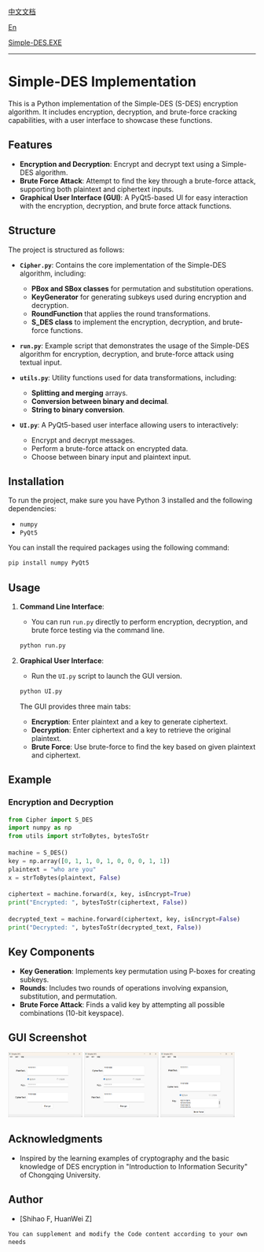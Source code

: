  [中文文档](./中文文档.md)

 [En](./README.md)

 [Simple-DES.EXE](https://onedrive.live.com/?id=98A24B1640A6D498%21s7735fc4cec774cde916f0e68e8baa19b&cid=98A24B1640A6D498)

---

# Simple-DES Implementation

This is a Python implementation of the Simple-DES (S-DES) encryption algorithm. It includes encryption, decryption, and brute-force cracking capabilities, with a user interface to showcase these functions.

## Features

- **Encryption and Decryption**: Encrypt and decrypt text using a Simple-DES algorithm.
- **Brute Force Attack**: Attempt to find the key through a brute-force attack, supporting both plaintext and ciphertext inputs.
- **Graphical User Interface (GUI)**: A PyQt5-based UI for easy interaction with the encryption, decryption, and brute force attack functions.

## Structure

The project is structured as follows:

- **`Cipher.py`**: Contains the core implementation of the Simple-DES algorithm, including:
  - **PBox and SBox classes** for permutation and substitution operations.
  - **KeyGenerator** for generating subkeys used during encryption and decryption.
  - **RoundFunction** that applies the round transformations.
  - **S_DES class** to implement the encryption, decryption, and brute-force functions.

- **`run.py`**: Example script that demonstrates the usage of the Simple-DES algorithm for encryption, decryption, and brute-force attack using textual input.

- **`utils.py`**: Utility functions used for data transformations, including:
  - **Splitting and merging** arrays.
  - **Conversion between binary and decimal**.
  - **String to binary conversion**.

- **`UI.py`**: A PyQt5-based user interface allowing users to interactively:
  - Encrypt and decrypt messages.
  - Perform a brute-force attack on encrypted data.
  - Choose between binary input and plaintext input.

## Installation

To run the project, make sure you have Python 3 installed and the following dependencies:

- `numpy`
- `PyQt5`

You can install the required packages using the following command:

```sh
pip install numpy PyQt5
```

## Usage

1. **Command Line Interface**:
   - You can run `run.py` directly to perform encryption, decryption, and brute force testing via the command line.

   ```sh
   python run.py
   ```

2. **Graphical User Interface**:
   - Run the `UI.py` script to launch the GUI version.

   ```sh
   python UI.py
   ```

   The GUI provides three main tabs:
   - **Encryption**: Enter plaintext and a key to generate ciphertext.
   - **Decryption**: Enter ciphertext and a key to retrieve the original plaintext.
   - **Brute Force**: Use brute-force to find the key based on given plaintext and ciphertext.

## Example

### Encryption and Decryption

```python
from Cipher import S_DES
import numpy as np
from utils import strToBytes, bytesToStr

machine = S_DES()
key = np.array([0, 1, 1, 0, 1, 0, 0, 0, 1, 1])
plaintext = "who are you"
x = strToBytes(plaintext, False)

ciphertext = machine.forward(x, key, isEncrypt=True)
print("Encrypted: ", bytesToStr(ciphertext, False))

decrypted_text = machine.forward(ciphertext, key, isEncrypt=False)
print("Decrypted: ", bytesToStr(decrypted_text, False))
```

## Key Components

- **Key Generation**: Implements key permutation using P-boxes for creating subkeys.
- **Rounds**: Includes two rounds of operations involving expansion, substitution, and permutation.
- **Brute Force Attack**: Finds a valid key by attempting all possible combinations (10-bit keyspace).

## GUI Screenshot

<img src="./imgs/Encription.png" width=30%/>





<img src="./imgs/Decription.png" width=30%/>



<img src="./imgs/BruteForce.png" width=30%/>

## Acknowledgments

- Inspired by the learning examples of cryptography and the basic knowledge of DES encryption in "Introduction to Information Security" of Chongqing University.

## Author

- [Shihao F, HuanWei Z]
```
You can supplement and modify the Code content according to your own needs
```
